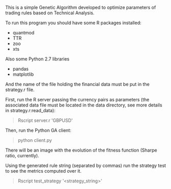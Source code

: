 This is a simple Genetic Algorithm developed to optimize parameters of
trading rules based on Technical Analysis.


To run this program you should have some R packages installed:
* quantmod
* TTR
* zoo
* xts

Also some Python 2.7 libraries
* pandas
* matplotlib

And the name of the file holding the financial data must be put in the strategy.r file.


First, run the R server passing the currency pairs as parameters (the associated data file must be located in the data directory, see more details in strategy.r:read_data):
> Rscript server.r 'GBPUSD'

Then, run the Python GA client:
> python client.py

There will be an image with the evolution of the fitness function (Sharpe ratio, currently).

Using the generated rule string (separated by commas) run the strategy test to see the metrics computed over it.
> Rscript test_strategy '<strategy_string>'

